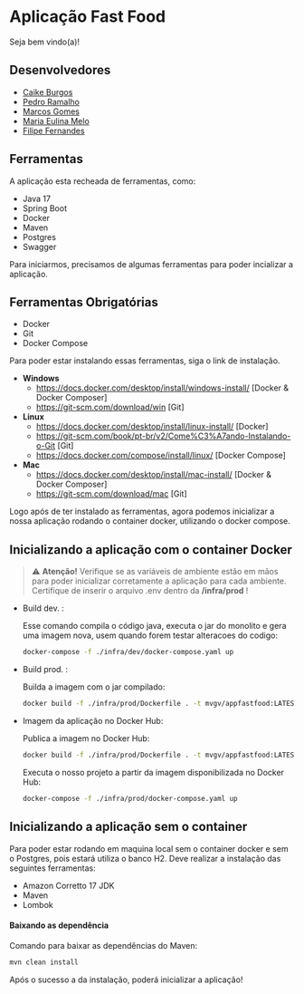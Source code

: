 # Aplicação Fast Food

Seja bem vindo(a)!

## Desenvolvedores
 
 - [Caike Burgos](https://github.com/caikeburgos)
 - [Pedro Ramalho](https://github.com/pedroph23)
 - [Marcos Gomes](https://github.com/mvgv)
 - [Maria Eulina Melo](https://github.com/xLinaMeloox)
 - [Filipe Fernandes](https://github.com/LipeDev1/LipeDev1)

 
## Ferramentas

A aplicação esta recheada de ferramentas, como:
- Java 17
- Spring Boot
- Docker
- Maven
- Postgres
- Swagger
    

Para iniciarmos, precisamos de algumas ferramentas para poder incializar a aplicação.
## Ferramentas Obrigatórias
- Docker 
- Git
- Docker Compose


Para poder estar instalando essas ferramentas, siga o link de instalação.

- **Windows**
   - https://docs.docker.com/desktop/install/windows-install/ [Docker & Docker Composer]
   - https://git-scm.com/download/win [Git]
 - **Linux**
   - https://docs.docker.com/desktop/install/linux-install/ [Docker]
   - https://git-scm.com/book/pt-br/v2/Come%C3%A7ando-Instalando-o-Git [Git]
   - https://docs.docker.com/compose/install/linux/ [Docker Compose]
 - **Mac**
   - https://docs.docker.com/desktop/install/mac-install/ [Docker & Docker Composer]
   - https://git-scm.com/download/mac [Git]

Logo após de ter instalado as ferramentas, agora podemos inicializar a nossa aplicação rodando o container docker, utilizando o docker compose.

## Inicializando a aplicação com o container Docker


> ⚠️ **Atenção!**
>  Verifique se as variáveis de ambiente estão em mãos para poder inicializar corretamente a aplicação para cada ambiente. Certifique de inserir o arquivo .env dentro da **/infra/prod** !


- Build dev. :

    Esse comando compila o código java, executa o jar do monolito e gera uma imagem nova, usem quando forem testar alteracoes do codigo:

    ```sh
    docker-compose -f ./infra/dev/docker-compose.yaml up 
    ```
- Build prod. :

    Builda a imagem com o jar compilado:

    ```sh
    docker build -f ./infra/prod/Dockerfile . -t mvgv/appfastfood:LATEST
    ```
    
    
- Imagem da aplicação no Docker Hub:
    
   Publica a imagem no Docker Hub:
    ```sh
    docker build -f ./infra/prod/Dockerfile . -t mvgv/appfastfood:LATEST
    ```
    Executa o nosso projeto a partir da imagem disponibilizada no Docker Hub:
    ```sh
    docker-compose -f ./infra/prod/docker-compose.yaml up
    ```
    
## Inicializando a aplicação sem o container

Para poder estar rodando em maquina local sem o container docker e sem o Postgres, pois estará utiliza o banco H2. Deve realizar a instalação das seguintes ferramentas:

- Amazon Corretto 17 JDK
- Maven
- Lombok

#### Baixando as dependência
Comando para baixar as dependências do Maven:
```sh
mvn clean install 
```

Após o sucesso a da instalação, poderá inicializar a aplicação!

